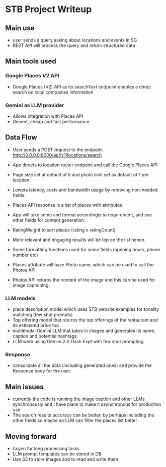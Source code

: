 # STB Project Writeup

## Main use

- user sends a query asking about locations and events in SG
- REST API will process the query and return structured data

## Main tools used

### Google Places V2 API

- Google Places (V2) API as its searchText endpoint enables a direct search on local companies information

### Gemini as LLM provider

- Allows integration with Places API
- Decent, cheap and fast performance.

## Data Flow

- User sends a POST request to the endpoint http://0.0.0.0:8000/api/v1/locations/search

- App directs to location router endpoint and call the Google Places API
- Page size set at default of 5 and photo limit set as default of 1 per location.
- Lowers latency, costs and bandwidth usage by removing non-needed fields.

- Places API response is a list of places with attributes
- App will take some and format accordingly to requirement, and use other fields for content generation.
- RatingWeight to sort places (rating x ratingCount)
- More relevant and engaging results will be top on the list hence.
- Some formatting functions used for some fields (opening hours, phone number etc)

- Places attribute will have Photo name, which can be used to call the Photos API.
- Photos API returns the content of the image and this can be used for image captioning.

### LLM models

- place description model which uses STB website examples for tonality matching (few shot prompts)
- Top offering model that returns the top offerings of the restaurant and its estimated price too
- multimodal Gemini LLM that takes in images and generates its name, caption and potential hashtags.
- LLM were using Gemini 2.0 Flash Expt with few shot prompting.

### Response

- consolidate all the data (including generated ones) and provide the Response body for the user.

## Main issues

- currently the code is running the image caption and other LLMs synchronously and I have plans to make it asynchronous for production use
- The search results accuracy can be better, by perhaps including the other fields so maybe an LLM can filter the places list better

## Moving forward

- Async for long processing tasks
- LLM prompt templates can be stored in DB
- Use S3 to store images and to read and write them
